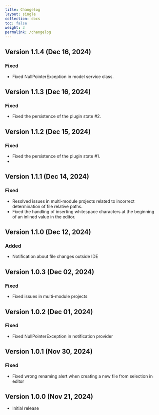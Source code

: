 ```yaml
---
title: Changelog
layout: single
collection: docs
toc: false
weight: 3
permalink: /changelog
---
```


## Version 1.1.4 (Dec 16, 2024)

### Fixed

- Fixed NullPointerException in model service class.

## Version 1.1.3 (Dec 16, 2024)

### Fixed

- Fixed the persistence of the plugin state #2.

## Version 1.1.2 (Dec 15, 2024)

### Fixed

- Fixed the persistence of the plugin state #1.
- 
## Version 1.1.1 (Dec 14, 2024)

### Fixed

- Resolved issues in multi-module projects related to incorrect determination of file relative paths.
- Fixed the handling of inserting whitespace characters at the beginning of an inlined value in the editor.

## Version 1.1.0 (Dec 12, 2024)

### Added

- Notification about file changes outside IDE

## Version 1.0.3 (Dec 02, 2024)

### Fixed

- Fixed issues in multi-module projects

## Version 1.0.2 (Dec 01, 2024)

### Fixed

- Fixed NullPointerException in notification provider

## Version 1.0.1 (Nov 30, 2024)

### Fixed

- Fixed wrong renaming alert when creating a new file from selection in editor

## Version 1.0.0 (Nov 21, 2024)

- Initial release